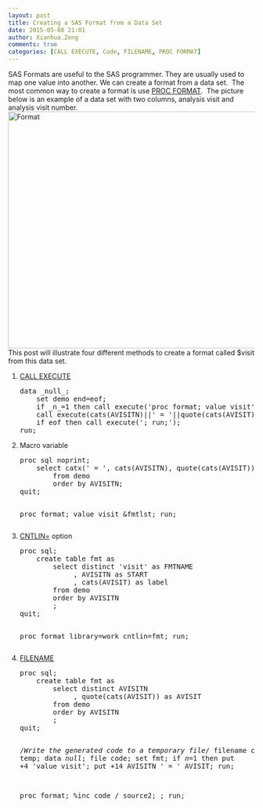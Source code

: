 ```yaml
---
layout: post
title: Creating a SAS Format from a Data Set
date: 2015-05-08 21:01
author: Xianhua.Zeng
comments: true
categories: [CALL EXECUTE, Code, FILENAME, PROC FORMAT]
---
```

SAS Formats are useful to the SAS programmer. They are usually used to map one value into another. We can create a format from a data set.  The most common way to create a format is use <a href="http://support.sas.com/documentation/cdl/en/proc/61895/HTML/default/viewer.htm#a000063536.htm" target="_blank"><span style="text-decoration: underline;">PROC FORMAT</span></a>.  The picture below is an example of a data set with two columns, analysis visit and analysis visit number. <!--more-->
<a href="http://www.xianhuazeng.com/en/wp-content/uploads/2015/05/Format.jpg"><img class="aligncenter size-full wp-image-136" src="http://www.xianhuazeng.com/en/wp-content/uploads/2015/05/Format.jpg" alt="Format" width="506" height="483" /></a> This post will illustrate four different methods to create a format called $visit from this data set.
<ol>
 	<li><a href="http://support.sas.com/documentation/cdl/en/mcrolref/67912/HTML/default/viewer.htm#n1q1527d51eivsn1ob5hnz0yd1hx.htm" target="_blank"><span style="text-decoration: underline;">CALL EXECUTE</span></a>
<pre lang="SAS">data _null_;
    set demo end=eof;
    if _n_=1 then call execute('proc format; value visit');
    call execute(cats(AVISITN)||' = '||quote(cats(AVISIT)));
    if eof then call execute('; run;');
run;
</pre>
</li>
 	<li>Macro variable
<pre lang="SAS">proc sql noprint;
    select catx(' = ', cats(AVISITN), quote(cats(AVISIT))) into :fmtlst separated by ' '
        from demo
        order by AVISITN;
quit;

proc format;
    value visit
    &amp;fmtlst;
run;
</pre>
</li>
 	<li><a href="http://support.sas.com/documentation/cdl/en/proc/65145/HTML/default/viewer.htm#n1e19y6lrektafn1kj6nbvhus59w.htm" target="_blank"><span style="text-decoration: underline;">CNTLIN=</span></a> option
<pre lang="SAS">proc sql;
    create table fmt as
        select distinct 'visit' as FMTNAME
             , AVISITN as START
             , cats(AVISIT) as label
        from demo
        order by AVISITN
        ;
quit;

proc format library=work cntlin=fmt;
run;
</pre>
</li>
 	<li><a href="https://support.sas.com/documentation/cdl/en/lestmtsref/63323/HTML/default/p05r9vhhqbhfzun1qo9mw64s4700.htm" target="_blank"><span style="text-decoration: underline;">FILENAME</span></a>
<pre lang="SAS">proc sql;
    create table fmt as
        select distinct AVISITN
             , quote(cats(AVISIT)) as AVISIT
        from demo
        order by AVISITN
        ;
quit;

/*Write the generated code to a temporary file*/
filename code temp;
data _null_;
    file code;
    set fmt;
    if _n_=1 then put +4 'value visit';
    put +14 AVISITN ' = ' AVISIT;
run;

proc format;
    %inc code / source2;
    ;
run;
</pre>
</li>
</ol>
